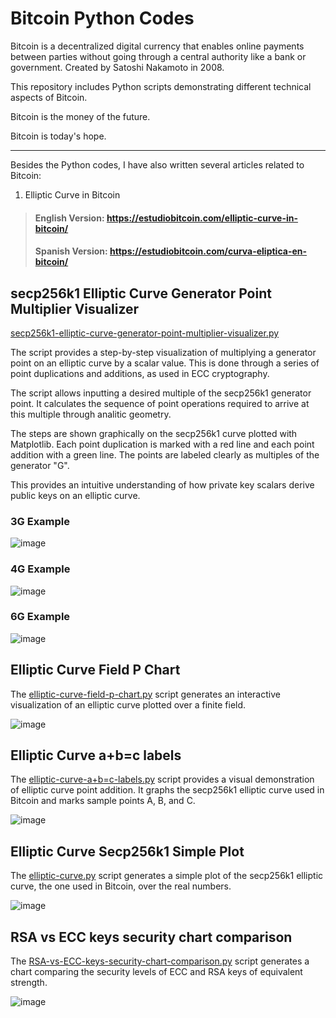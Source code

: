 # Bitcoin Python Codes

Bitcoin is a decentralized digital currency that enables online payments between parties without going through a central authority like a bank or government. Created by Satoshi Nakamoto in 2008.

This repository includes Python scripts demonstrating different technical aspects of Bitcoin.

Bitcoin is the money of the future.

Bitcoin is today's hope.

***

Besides the Python codes, I have also written several articles related to Bitcoin:

1. Elliptic Curve in Bitcoin

  > #### English Version: https://estudiobitcoin.com/elliptic-curve-in-bitcoin/
  > #### Spanish Version: https://estudiobitcoin.com/curva-eliptica-en-bitcoin/

## secp256k1 Elliptic Curve Generator Point Multiplier Visualizer

[secp256k1-elliptic-curve-generator-point-multiplier-visualizer.py](https://github.com/SalvaZaraes/bitcoin/blob/main/secp256k1-elliptic-curve-generator-point-multiplier-visualizer.py) 

The script provides a step-by-step visualization of multiplying a generator point on an elliptic curve by a scalar value. This is done through a series of point duplications and additions, as used in ECC cryptography.

The script allows inputting a desired multiple of the secp256k1 generator point. It calculates the sequence of point operations required to arrive at this multiple through analitic geometry.

The steps are shown graphically on the secp256k1 curve plotted with Matplotlib. Each point duplication is marked with a red line and each point addition with a green line. The points are labeled clearly as multiples of the generator "G".

This provides an intuitive understanding of how private key scalars derive public keys on an elliptic curve.

### 3G Example
![image](https://github.com/SalvaZaraes/bitcoin/assets/153385473/91db238e-e635-4e46-a03c-0a13d5c4d439)
### 4G Example
![image](https://github.com/SalvaZaraes/bitcoin/assets/153385473/5201269b-488a-41f0-b858-c804f610bcf3)
### 6G Example
![image](https://github.com/SalvaZaraes/bitcoin/assets/153385473/a7b11f0e-eb01-4390-921c-7ffa8ff4c7c9)


## Elliptic Curve Field P Chart

The [elliptic-curve-field-p-chart.py](https://github.com/SalvaZaraes/bitcoin/blob/main/elliptic-curve-field-p-chart.py) script generates an interactive visualization of an elliptic curve plotted over a finite field.

![image](https://github.com/SalvaZaraes/bitcoin/assets/153385473/34e31466-7f09-44f6-8c63-b54829261254)


## Elliptic Curve a+b=c labels

The [elliptic-curve-a+b=c-labels.py](https://github.com/SalvaZaraes/bitcoin/blob/main/elliptic-curve-a%2Bb%3Dc-labels.py) script provides a visual demonstration of elliptic curve point addition. It graphs the secp256k1 elliptic curve used in Bitcoin and marks sample points A, B, and C.

![image](https://github.com/SalvaZaraes/bitcoin/assets/153385473/90f5f503-18f6-4c17-be88-5606f375937c)


## Elliptic Curve Secp256k1 Simple Plot

The [elliptic-curve.py](https://github.com/SalvaZaraes/bitcoin/blob/main/elliptic-curve.py) script generates a simple plot of the secp256k1 elliptic curve, the one used in Bitcoin, over the real numbers.

![image](https://github.com/SalvaZaraes/bitcoin/assets/153385473/41781107-10fb-45d7-9855-0f6baf8f97b9)


## RSA vs ECC keys security chart comparison

The [RSA-vs-ECC-keys-security-chart-comparison.py](https://github.com/SalvaZaraes/bitcoin/blob/main/RSA-vs-ECC-keys-security-chart-comparison.py) script generates a chart comparing the security levels of ECC and RSA keys of equivalent strength.

![image](https://github.com/SalvaZaraes/bitcoin/assets/153385473/73c6fc0a-8768-4c1c-bbaa-7d9c7f2a702f)


